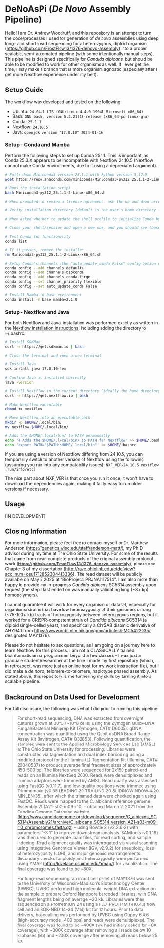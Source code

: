 # DeNoAsPi (_De Novo_ Assembly Pipeline)

Hello! I am Dr. Andrew Woodruff, and this repository is an attempt to turn the code/processes I used for generation of _de novo_ assemblies using deep long- and short-read sequencing for a heterozygous, diploid organism (https://github.com/FrostFlow13/1376-denovo-assembly) into a proper scalable, semi-automated pipeline (with some intentionally manual steps). This pipeline is designed specifically for _Candida albicans_, but should be able to be modified to work for other organisms as well. If I ever get the time, I may make a branch that is more organism agnostic (especially after I get more Nextflow experience under my belt).

## Setup Guide

The workflow was developed and tested on the following:

 * Ubuntu: `24.04.1 LTS (GNU/Linux 4.4.0-19041-Microsoft x86_64)`
 * Bash: `GNU bash, version 5.2.21(1)-release (x86_64-pc-linux-gnu)`
 * Conda: `25.1.1`
 * [Nextflow](https://www.nextflow.io/): `24.10.5`
 * Java: `openjdk version "17.0.10" 2024-01-16`

### Setup - Conda and Mamba

Perform the following steps to set up Conda 25.1.1. This is important, as Conda 25.3.X appears to be incompatible with Nextflow 24.10.5 (Nextflow cannot make Conda environments, due to it using a depreciated argument).

   ```bash
   # Pulls down Miniconda3 version 25.1.1 with Python version 3.12.9
   wget https://repo.anaconda.com/miniconda/Miniconda3-py312_25.1.1-2-Linux-x86_64.sh
   
   # Runs the installation script
   bash Miniconda3-py312_25.1.1-2-Linux-x86_64.sh
   
   # When prompted to review a license agreement, use the up and down arrow keys to navigate to the bottom, then enter "yes" to agree when prompted to accept the license
   
   # Verify installation directory (default is the user's home directory - this is where we want it!) - press the Enter key to confirm
   
   # When asked whether to update the shell profile to initialize Conda by default, enter "yes" - this will launch Conda whenever you start up a session
   
   # Close your shell/session and open a new one, and you should see (base) in the command line
   
   # Test Conda for functionality
   conda list
   
   # If it passes, remove the installer
   rm Miniconda3-py312_25.1.1-2-Linux-x86_64.sh
   
   # Setup Conda's channels (the "auto_update_conda False" config option ensures Conda doesn't try to update itself past 25.1.1, due to the problem with Nextflow described above)
   conda config --add channels defaults
   conda config --add channels bioconda
   conda config --add channels conda-forge
   conda config --set channel_priority flexible
   conda config --set auto_update_conda False

   # Install Mamba in base environment
   conda install -n base mamba=2.1.0
```

### Setup - Nextflow and Java

For both Nextflow and Java, installation was performed exactly as written in the [Nextflow installation instructions](https://nextflow.io/docs/stable/install.html), including adding the directory to ~/.bashrc.

   ```bash
   # Install SDKMan
   curl -s https://get.sdkman.io | bash
   
   # Close the terminal and open a new terminal
   
   # Install Java
   sdk install java 17.0.10-tem
   
   # Confirm Java is installed correctly
   java -version
   
   # Install Nextflow in the current directory (ideally the home directory)
   curl -s https://get.nextflow.io | bash
   
   # Make Nextflow executable
   chmod +x nextflow
   
   # Move Nextflow into an executable path
   mkdir -p $HOME/.local/bin/
   mv nextflow $HOME/.local/bin/
   
   # Adds the $HOME/.local/bin/ to PATH permanently
   echo '# Adds the $HOME/.local/bin/ to PATH for Nextflow' >> $HOME/.bashrc
   echo 'export PATH="$PATH:$HOME/.local/bin"' >> $HOME/.bashrc
   ```

If you are using a version of Nextflow differing from 24.10.5, you can temporarily switch to another version of Nextflow using the following (assuming you run into any compatability issues):
`NXF_VER=24.10.5 nextflow [run/info/etc]`

The nice part about NXF_VER is that once you run it once, it won't have to download the dependencies again, making it fairly easy to run older versions if necessary.

## Usage

[IN DEVELOPMENT]

## Closing Information

For more information, please feel free to contact myself or Dr. Matthew Anderson (https://genetics.wisc.edu/staff/anderson-matt/), my Ph.D. advisor during my time at The Ohio State University. For some of the results that came from near-complete products of the original assembly protocol work (https://github.com/FrostFlow13/1376-denovo-assembly), please see Chapter 3 of my dissertation (http://rave.ohiolink.edu/etdc/view?acc_num=osu1712852304413336). The read dataset will be publicly available on May 5 2025 at "BioProject: PRJNA1117514". I am also more than happy to provide my in-progress _Candida albicans_ SC5314 assembly upon request (the step I last ended on was manually validating long (~8+ bp) homopolymers).

I cannot guarantee it will work for every organism or dataset, especially for organisms/strains that have low heterozygosity of their genomes or long (~75-100+ kb) tracts of homozygosity between heterozygous regions, but it worked for a CRISPR-competent strain of _Candida albicans_ SC5314 (a diploid single-celled yeast, and specifically a Chr5AB disomic derivative of AHY940 from https://www.ncbi.nlm.nih.gov/pmc/articles/PMC5422035/, designated MAY1376).

Please do not hesitate to ask questions, as I am going on a journey here to learn Nextflow for this process. I am not a CLASSICALLY trained bioinformatician or programmer beyond a few classes - I was just a graduate student/researcher at the time I made my first repository (which, in retrospect, was more just an online host for my work instruction file), but I did make a _de novo_, telomere-to-telomere, haplotype phased assembly. As stated above, this repository is me furthering my skills by turning it into a scalable pipeline.

## Background on Data Used for Development

For full disclosure, the following was what I did prior to running this pipeline:

>For short-read sequencing, DNA was extracted from overnight cultures grown at 30°C (~10^8 cells) using the Zymogen Quick-DNA Fungal/Bacterial Miniprep Kit (Zymogen, CAT# D6005). gDNA concentration was quantified using the Qubit dsDNA Broad Range Assay Kit (Invitrogen, CAT# Q32853). Following quantification, the samples were sent to the Applied Microbiology Services Lab (AMSL) at The Ohio State University for processing. Libraries were constructed via tagmentation and dual index barcoding using a modified protocol for the Illumina (L) Tagmentation Kit (Illumina, CAT# 20040537) to produce average final fragment sizes of approximately 450-500 bp. The libraries were sequenced for 2x150 paired-end reads on an Illumina NextSeq 2000. Reads were demultiplexed and Illumina adaptors were trimmed by AMSL. Read quality was assessed using FastQC (v0.11.7), and low-quality positions were trimmed using Trimmomatic (v0.35 LEADING:20 TRAILING:20 SLIDINGWINDOW:4:20 MINLEN:35), after which the trimmed data were checked again using FastQC. Reads were mapped to the C. albicans reference genome Assembly 21 (A21-s02-m09-r10) – obtained March 2, 2021 from the Candida Genome Database website (http://www.candidagenome.org/download/sequence/C_albicans_SC5314/Assembly21/archive/C_albicans_SC5314_version_A21-s02-m09-r10_chromosomes.fasta.gz) – using Bowtie 2 (v2.2.6-2) with parameters “-3 1” to improve downstream analysis. SAMtools (v0.1.19) was then used to generate .bam files, for read sorting, and sample indexing. Read alignment quality was interrogated via visual scanning using Integrative Genomics Viewer (IGV, v2.9.2) for aneuploidy, loss of heterozygosity (LOH), and major genomic rearrangements. Secondary checks for ploidy and heterozygosity were performed using YMAP (http://lovelace.cs.umn.edu/Ymap/) for visualization. The final coverage was found to be ~80X.
>
>For long-read sequencing, an intact cell pellet of MAY1376 was sent to the University of Wisconsin-Madison’s Biotechnology Center (UWBC). UWBC performed high molecular weight DNA extraction on the sample to prepare Oxford Nanopore barcoded libraries, with DNA fragment lengths being on average ~20 kb. Libraries were then sequenced on a PromethION 24 using a FLO-PRO114M (R10.4.1) flow cell and an SQK-NBD114-24 (V14) kit for 12 hours. Prior to data delivery, basecalling was performed by UWBC using Guppy 6.4.6 (high-accuracy model, 400 bps) and reads were demultiplexed. The final coverage was found to be ~400X (we had initially asked for ~8X coverage), with ~300X coverage after removing all reads below 10 kilobases (kb) and ~200X coverage after removing all reads below 25 kb.

